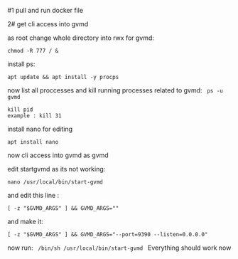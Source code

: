 #1 pull and run docker file

2# get cli access into gvmd

as root
change whole directory into rwx for gvmd: 
``` 
chmod -R 777 / &
```
install ps: 
``` 
apt update && apt install -y procps
```
now list all proccesses and kill running processes related to gvmd: 
``` ps -u gvmd```
```
kill pid
example : kill 31
```

install nano for editing
```\
apt install nano
```

now cli access into gvmd
as gvmd

edit startgvmd as its not working:
```
nano /usr/local/bin/start-gvmd
```

and edit this line :
  ```
  [ -z "$GVMD_ARGS" ] && GVMD_ARGS=""
```
  and make it:
  ``` 
  [ -z "$GVMD_ARGS" ] && GVMD_ARGS="--port=9390 --listen=0.0.0.0"
```

  now run:
    ``` 
    /bin/sh /usr/local/bin/start-gvmd 
    ```
Everything should work now
